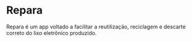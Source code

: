 # Repara
Repara é um app voltado a facilitar a reutilização, reciclagem e descarte correto do lixo eletrônico produzido.
